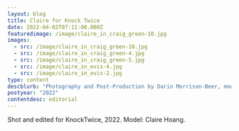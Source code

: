 ```yaml
---
layout: blog
title: Claire for Knock Twice
date: 2022-04-02T07:11:00.000Z
featuredimage: /image/claire_in_craig_green-10.jpg
images:
  - src: /image/claire_in_craig_green-10.jpg
  - src: /image/claire_in_craig_green-4.jpg
  - src: /image/claire_in_craig_green-5.jpg
  - src: /image/claire_in_evis-4.jpg
  - src: /image/claire_in_evis-2.jpg
type: content
descblurb: "Photography and Post-Production by Darin Morrison-Beer, model: Claire Hoang"
postyear: "2022"
contentdesc: editorial
---
```

Shot and edited for KnockTwice, 2022. Model: Claire Hoang.
